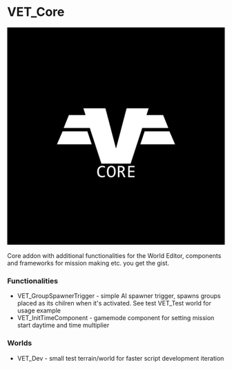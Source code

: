 # VET_Core
<p align="center">
    <img src="preview1.png">
</p>

Core addon with additional functionalities for the World Editor, components and frameworks for mission making etc. you get the gist.

### Functionalities

- VET_GroupSpawnerTrigger - simple AI spawner trigger, spawns groups placed as its chilren when it's activated. See test VET_Test world for usage example
- VET_InitTimeComponent - gamemode component for setting mission start daytime and time multiplier

### Worlds

- VET_Dev - small test terrain/world for faster script development iteration
